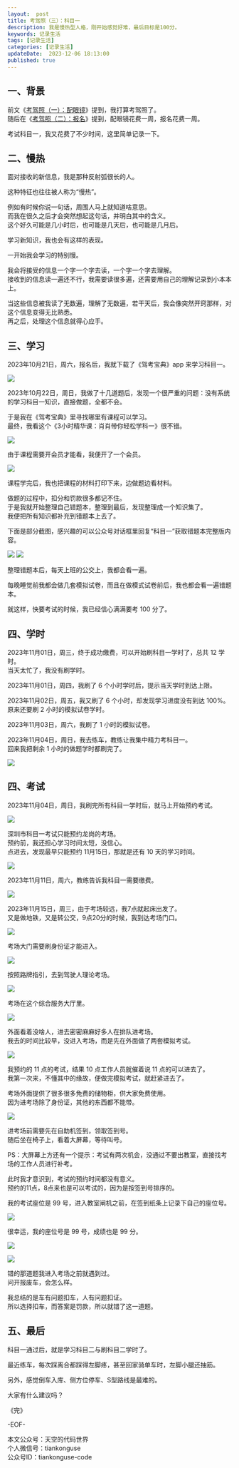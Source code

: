 ```yaml
---
layout:  post  
title: 考驾照（三）：科目一
description: 我是慢热型人格，刚开始感觉好难，最后目标是100分。
keywords: 记录生活  
tags: [记录生活]
categories: [记录生活]  
updateDate:  2023-12-06 18:13:00  
published: true  
---  
```



## 一、背景  


前文《[考驾照（一）：配眼镜](https://mp.weixin.qq.com/s/S4k69Jpv5zwjOh5TZ6Y59Q)》提到，我打算考驾照了。  
随后在《[考驾照（二）：报名](https://mp.weixin.qq.com/s/gKfmciAGBRh2sn6RkQzexw)》提到，配眼镜花费一周，报名花费一周。  


考试科目一，我又花费了不少时间，这里简单记录一下。  


## 二、慢热  


面对接收的新信息，我是那种反射弧很长的人。  


这种特征也往往被人称为“慢热”。  


例如有时候你说一句话，周围人马上就知道啥意思。  
而我在很久之后才会突然想起这句话，并明白其中的含义。  
这个好久可能是几小时后，也可能是几天后，也可能是几月后。  


学习新知识，我也会有这样的表现。  


一开始我会学习的特别慢。  


我会将接受的信息一个字一个字去读，一个字一个字去理解。  
接收到的信息读一遍还不行，我需要读很多遍，还需要用自己的理解记录到小本本上。  


当这些信息被我读了无数遍，理解了无数遍，若干天后，我会像突然开窍那样，对这个信息变得无比熟悉。  
再之后，处理这个信息就得心应手。  


## 三、学习  


2023年10月21日，周六，报名后，我就下载了《驾考宝典》app 来学习科目一。  


![](https://res2023.tiankonguse.com/images/2023/12/06/001.png)



2023年10月22日，周日，我做了十几道题后，发现一个很严重的问题：没有系统的学习科目一知识，直接做题，全都不会。  


于是我在《驾考宝典》里寻找哪里有课程可以学习。  
最终，我看这个《3小时精华课：肖肖带你轻松学科一》很不错。  


![](https://res2023.tiankonguse.com/images/2023/12/06/000.png)



由于课程需要开会员才能看，我便开了一个会员。  


![](https://res2023.tiankonguse.com/images/2023/12/06/002.png)


课程学完后，我也把课程的材料打印下来，边做题边看材料。  


做题的过程中，扣分和罚款很多都记不住。  
于是我就开始整理自己错题本，整理到最后，发现整理成一个知识集了。  
我便把所有知识都补充到错题本上去了。  


下面是部分截图，感兴趣的可以公众号对话框里回复“科目一”获取错题本完整版内容。  


![](https://res2023.tiankonguse.com/images/2023/12/06/003.png)
![](https://res2023.tiankonguse.com/images/2023/12/06/004.png)



整理错题本后，每天上班的公交上，我都会看一遍。  


每晚睡觉前我都会做几套模拟试卷，而且在做模式试卷前后，我也都会看一遍错题本。  


就这样，快要考试的时候，我已经信心满满要考 100 分了。  


## 四、学时   


2023年11月01日，周三，终于成功缴费，可以开始刷科目一学时了，总共 12 学时。  
当天太忙了，我没有刷学时。  


2023年11月01日，周四，我刷了 6 个小时学时后，提示当天学时到达上限。  


2023年11月02日，周五，我又刷了 6 个小时，却发现学习进度没有到达 100%。  
原来还要刷 2 小时的模拟试卷学时。  


2023年11月03日，周六，我刷了 1 小时的模拟试卷。  


2023年11月04日，周日，我去练车，教练让我集中精力考科目一。  
回来我把剩余 1 小时的做题学时都刷完了。  


![](https://res2023.tiankonguse.com/images/2023/12/06/005.png)


## 四、考试  


2023年11月04日，周日，我刷完所有科目一学时后，就马上开始预约考试。  


![](https://res2023.tiankonguse.com/images/2023/12/06/006.png)


深圳市科目一考试只能预约龙岗的考场。  
预约前，我还担心学习时间太短，没信心。  
点进去，发现最早只能预约 11月15日，那就是还有 10 天的学习时间。  


![](https://res2023.tiankonguse.com/images/2023/12/06/007.png)


2023年11月11日，周六，教练告诉我科目一需要缴费。  


![](https://res2023.tiankonguse.com/images/2023/12/06/008.png)


2023年11月15日，周三，由于考场较远，我7点就起床出发了。  
又是做地铁，又是转公交，9点20分的时候，我到达考场门口。  


![](https://res2023.tiankonguse.com/images/2023/12/06/009.png)


考场大门需要刷身份证才能进入。  


![](https://res2023.tiankonguse.com/images/2023/12/06/010.png)


按照路牌指引，去到驾驶人理论考场。  


![](https://res2023.tiankonguse.com/images/2023/12/06/011.png)



考场在这个综合服务大厅里。  



![](https://res2023.tiankonguse.com/images/2023/12/06/012.png)


外面看着没啥人，进去密密麻麻好多人在排队进考场。  
我去的时间比较早，没进入考场，而是先在外面做了两套模拟考试。  


![](https://res2023.tiankonguse.com/images/2023/12/06/013.png)


我预约的 11 点的考试，结果 10 点工作人员就催着说 11 点的可以进去了。  
我第一次来，不懂其中的缘故，便做完模拟考试，就赶紧进去了。  


考场外面提供了很多很多免费的储物柜，供大家免费使用。  
因为进考场除了身份证，其他的东西都不能带。  


![](https://res2023.tiankonguse.com/images/2023/12/06/014.png)


进考场前需要先在自助机签到，领取签到号。  
随后坐在椅子上，看着大屏幕，等待叫号。  


PS：大屏幕上方还有一个提示：考试有两次机会，没通过不要出教室，直接找考场的工作人员进行补考。  


此时我才意识到，考试的预约时间都没有意义。  
预约的11点，8点来也是可以考试的，因为是按签到号排序的。  


我的考试座位是 99 号，进入教室闸机之前，在签到纸条上记录下自己的座位号。  


![](https://res2023.tiankonguse.com/images/2023/12/06/015.png)



很幸运，我的座位号是 99 号，成绩也是 99 分。  


![](https://res2023.tiankonguse.com/images/2023/12/06/016.png)


![](https://res2023.tiankonguse.com/images/2023/12/06/017.png)


错的那道题我进入考场之前就遇到过。  
问开报废车，会怎么样。  


我总结的是车有问题扣车，人有问题扣证。  
所以选择扣车，而答案是罚款，所以就错了这一道题。  


## 五、最后  


科目一通过后，就是学习科目二与刷科目二学时了。  


最近练车，每次踩离合都踩得左脚疼，甚至回家骑单车时，左脚小腿还抽筋。  


另外，感觉倒车入库、侧方位停车、S型路线是最难的。  


大家有什么建议吗？  




《完》  


-EOF-  



本文公众号：天空的代码世界  
个人微信号：tiankonguse  
公众号ID：tiankonguse-code  
  

